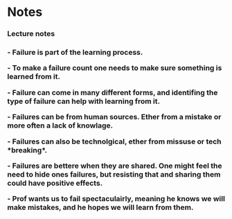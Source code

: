 <H1>Notes</H1>
<H3> Lecture notes <H3> 
<p> - Failure is part of the learning process. </p>
<p> - To make a failure count one needs to make sure something is learned from it. </p>
<p> - Failure can come in many different forms, and identifing the type of failure can help with learning from it. 
  <p> - Failures can be from human sources. Ether from a mistake or more often a lack of knowlage. </p> 
  <p> - Failures can also be technolgical, ether from missuse or tech *breaking*. </p>
</p> 
<p> - Failures are bettere when they are shared. One might feel the need to hide ones failures, but resisting that and sharing them could have positive effects. </p> 
<p> - Prof wants us to fail spectaculairly, meaning he knows we will make mistakes, and he hopes we will learn from them.</p>
